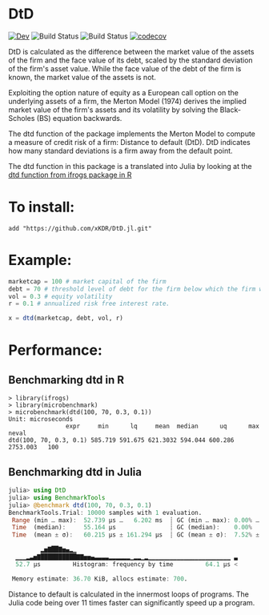 # DtD

[![Dev](https://img.shields.io/badge/docs-dev-blue.svg)](https://xKDR.github.io/DtD.jl/dev)
![Build Status](https://github.com/xKDR/DtD.jl/actions/workflows/ci.yml/badge.svg)
![Build Status](https://github.com/xKDR/DtD.jl/actions/workflows/documentation.yml/badge.svg)
[![codecov](https://codecov.io/gh/xKDR/DtD}.jl/branch/main/graph/badge.svg?token=<token>)](https://codecov.io/gh/xKDR/DtD}.jl)

DtD is calculated as the difference between the market value of the assets of the firm and the face value of its debt, scaled by the standard deviation of the firm's asset value. While the face value of the debt of the firm is known, the market value of the assets is not.

Exploiting the option nature of equity as a European call option on the underlying assets of a firm, the Merton Model (1974) derives the implied market value of the firm's assets and its volatility by solving the Black-Scholes (BS) equation backwards. 

The dtd function of the package implements the Merton Model to compute a measure of credit risk of a firm: Distance to default (DtD). DtD indicates how many standard deviations is a firm away from the default point.

The dtd function in this package is a translated into Julia by looking at the [dtd function from ifrogs package in R](https://https://github.com/ifrogs/ifrogs/blob/master/R/dtd.R)

# To install:
    add "https://github.com/xKDR/DtD.jl.git"

# Example:
```julia
marketcap = 100 # market capital of the firm
debt = 70 # threshold level of debt for the firm below which the firm will default
vol = 0.3 # equity volatility 
r = 0.1 # annualized risk free interest rate.

x = dtd(marketcap, debt, vol, r) 
```

# Performance:
## Benchmarking dtd in R
    > library(ifrogs)
    > library(microbenchmark)
    > microbenchmark(dtd(100, 70, 0.3, 0.1))
    Unit: microseconds
                    expr     min      lq     mean  median      uq      max neval
    dtd(100, 70, 0.3, 0.1) 585.719 591.675 621.3032 594.044 600.286 2753.003   100
## Benchmarking dtd in Julia
```julia
julia> using DtD
julia> using BenchmarkTools
julia> @benchmark dtd(100, 70, 0.3, 0.1)
BenchmarkTools.Trial: 10000 samples with 1 evaluation.                                       
 Range (min … max):  52.739 μs …   6.202 ms  ┊ GC (min … max): 0.00% … 98.29%                
 Time  (median):     55.164 μs               ┊ GC (median):    0.00%                         
 Time  (mean ± σ):   60.215 μs ± 161.294 μs  ┊ GC (mean ± σ):  7.52% ±  2.78%                

         ▂▅▇██▇▅▄▂▁                                                                          
  ▁▁▁▂▃▅▇██████████▇▇▅▅▄▃▃▃▃▂▂▂▂▂▂▁▂▂▁▂▁▁▁▁▁▁▁▁▁▁▁▁▁▁▁▁▁▁▁▁▁▁▁ ▃                             
  52.7 μs         Histogram: frequency by time         64.1 μs <                             

 Memory estimate: 36.70 KiB, allocs estimate: 700.
```

Distance to default is calculated in the innermost loops of programs. The Julia code being over 11 times faster can significantly speed up a program. 